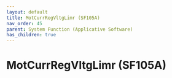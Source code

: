 ```yaml
---
layout: default
title: MotCurrRegVltgLimr (SF105A)
nav_order: 45
parent: System Function (Applicative Software)
has_children: true
---
```

# MotCurrRegVltgLimr (SF105A)
